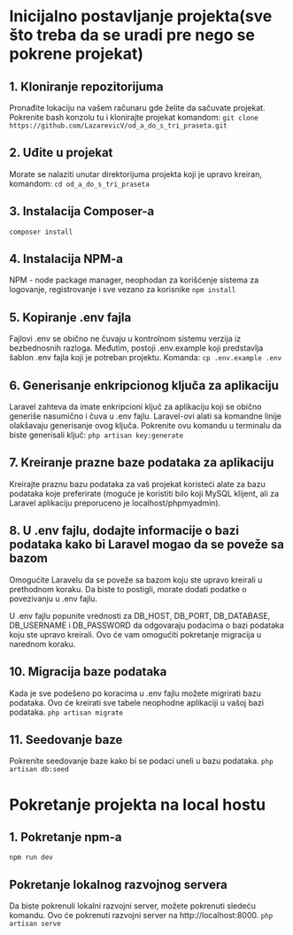 
# Inicijalno postavljanje projekta(sve što treba da se uradi pre nego se pokrene projekat)

## 1. Kloniranje repozitorijuma
Pronađite lokaciju na vašem računaru gde želite da sačuvate projekat.
Pokrenite bash konzolu tu i klonirajte projekat komandom:
`git clone https://github.com/LazarevicV/od_a_do_s_tri_praseta.git`

## 2. Uđite u projekat
Morate se nalaziti unutar direktorijuma projekta koji je upravo kreiran, komandom:
`cd od_a_do_s_tri_praseta`

## 3. Instalacija Composer-a
`composer install`

## 4. Instalacija NPM-a
NPM - node package manager, neophodan za korišćenje sistema za logovanje, registrovanje i sve vezano za korisnike
`npm install`

## 5. Kopiranje .env fajla
Fajlovi .env se obično ne čuvaju u kontrolnom sistemu verzija iz bezbednosnih razloga. Međutim, postoji .env.example koji predstavlja šablon .env fajla koji je potreban projektu. Komanda:
`cp .env.example .env`

## 6. Generisanje enkripcionog ključa za aplikaciju
Laravel zahteva da imate enkripcioni ključ za aplikaciju koji se obično generiše nasumično i čuva u .env fajlu. Laravel-ovi alati sa komandne linije olakšavaju generisanje ovog ključa. Pokrenite ovu komandu u terminalu da biste generisali ključ:
`php artisan key:generate`

## 7. Kreiranje prazne baze podataka za aplikaciju
Kreirajte praznu bazu podataka za vaš projekat koristeći alate za bazu podataka koje preferirate (moguće je koristiti bilo koji MySQL klijent, ali za Laravel aplikaciju preporuceno je localhost/phpmyadmin).

## 8. U .env fajlu, dodajte informacije o bazi podataka kako bi Laravel mogao da se poveže sa bazom
Omogućite Laravelu da se poveže sa bazom koju ste upravo kreirali u prethodnom koraku. Da biste to postigli, morate dodati podatke o povezivanju u .env fajlu.

U .env fajlu popunite vrednosti za DB_HOST, DB_PORT, DB_DATABASE, DB_USERNAME i DB_PASSWORD da odgovaraju podacima o bazi podataka koju ste upravo kreirali. Ovo će vam omogućiti pokretanje migracija u narednom koraku.

## 10. Migracija baze podataka
Kada je sve podešeno po koracima u .env fajlu možete migrirati bazu podataka. Ovo će kreirati sve tabele neophodne aplikaciji u vašoj bazi podataka.
`php artisan migrate`

## 11. Seedovanje baze 
Pokrenite seedovanje baze kako bi se podaci uneli u bazu podataka.
`php artisan db:seed`

# Pokretanje projekta na local hostu

## 1. Pokretanje npm-а
`npm run dev`

## Pokretanje lokalnog razvojnog servera
Da biste pokrenuli lokalni razvojni server, možete pokrenuti sledeću komandu. Ovo će pokrenuti razvojni server na http://localhost:8000.
`php artisan serve`


